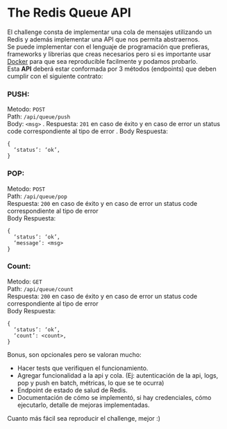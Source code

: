 # The Redis Queue API

El challenge consta de implementar una cola de mensajes utilizando un Redis y además implementar una API que nos permita abstraernos.  
Se puede implementar con el lenguaje de programación que prefieras, frameworks y librerias que creas necesarios pero si es importante usar [Docker](https://www.docker.com/) para que sea reproducible facilmente y podamos probarlo.  
Esta **API** deberá estar conformada por 3 métodos (endpoints) que deben cumplir con el siguiente contrato:


### PUSH:
Metodo: `POST`   
Path: `/api/queue/push`  
Body: `<msg>` . 
Respuesta: `201` en caso de éxito y en caso de error un status code correspondiente al tipo de error . 
Body Respuesta:

    {
      ‘status’: ‘ok’,
    }

### POP:
Metodo: `POST`  
Path: `/api/queue/pop`  
Respuesta: `200` en caso de éxito y en caso de error un status code correspondiente al tipo de error  
Body Respuesta:

    {
      ‘status’: ‘ok’,
      ‘message’: <msg>
    }
    
### Count:
Metodo: `GET`  
Path: `/api/queue/count`  
Respuesta: `200` en caso de éxito y en caso de error un status code correspondiente al tipo de error  
Body Respuesta:

    {
      ‘status’: ‘ok’,
      ‘count’: <count>,
    }
    
    
Bonus, son opcionales pero se valoran mucho:
- Hacer tests que verifiquen el funcionamiento.
- Agregar funcionalidad a la api y cola. (Ej: autenticación de la api, logs, pop y push en batch, métricas, lo que se te ocurra)
- Endpoint de estado de salud de Redis.
- Documentación de cómo se implementó, si hay credenciales, cómo ejecutarlo, detalle de mejoras implementadas.

Cuanto más fácil sea reproducir el challenge, mejor :)
